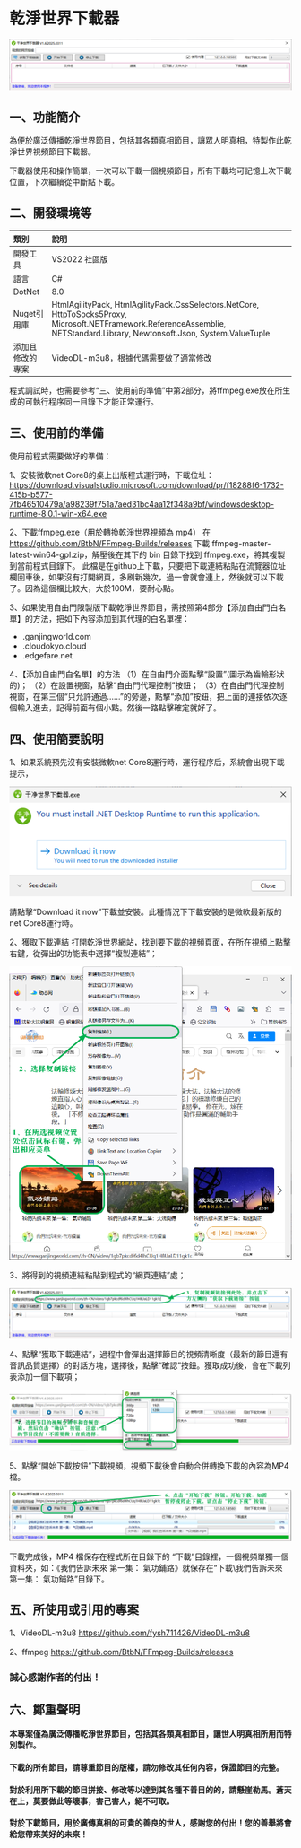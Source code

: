 # 乾淨世界下載器

![](./images/ScreenShot-01.png)

## 一、功能簡介

為便於廣泛傳播乾淨世界節目，包括其各類真相節目，讓眾人明真相，特製作此乾淨世界視頻節目下載器。

下載器使用和操作簡單，一次可以下載一個視頻節目，所有下載均可記憶上次下載位置，下次繼續從中斷點下載。
 
## 二、開發環境等

|  類別  |說明|
| :---   | :---        |
|開發工具	|VS2022 社區版|
|語言|C#|
|DotNet|8.0|
|Nuget引用庫|HtmlAgilityPack, HtmlAgilityPack.CssSelectors.NetCore, HttpToSocks5Proxy, Microsoft.NETFramework.ReferenceAssemblie, NETStandard.Library, Newtonsoft.Json, System.ValueTuple|
|添加且修改的專案|VideoDL-m3u8，根據代碼需要做了適當修改|

程式調試時，也需要參考“三、使用前的準備”中第2部分，將ffmpeg.exe放在所生成的可執行程序同一目錄下才能正常運行。

## 三、使用前的準備

使用前程式需要做好的準備： 

1、安裝微軟net Core8的桌上出版程式運行時，下載位址：
https://download.visualstudio.microsoft.com/download/pr/f18288f6-1732-415b-b577-7fb46510479a/a98239f751a7aed31bc4aa12f348a9bf/windowsdesktop-runtime-8.0.1-win-x64.exe

2、下載ffmpeg.exe（用於轉換乾淨世界視頻為 mp4）
在 https://github.com/BtbN/FFmpeg-Builds/releases 下載 ffmpeg-master-latest-win64-gpl.zip，解壓後在其下的 bin 目錄下找到 ffmpeg.exe，將其複製到當前程式目錄下。
此檔是在github上下載，只要把下載連結粘貼在流覽器位址欄回車後，如果沒有打開網頁，多刷新幾次，過一會就會連上，然後就可以下載了。因為這個檔比較大，大於100M，要耐心點。

3、如果使用自由門限製版下載乾淨世界節目，需按照第4部分【添加自由門白名單】的方法，把如下內容添加到其代理的白名單裡：
- .ganjingworld.com
- .cloudokyo.cloud
- .edgefare.net

4、【添加自由門白名單】的方法
（1）在自由門介面點擊“設置”(圖示為齒輪形狀的)；
（2）在設置視窗，點擊“自由門代理控制”按鈕；
（3）在自由門代理控制視窗，在第三個“只允許通過……”的旁邊，點擊“添加”按鈕，把上面的連接依次逐個輸入進去，記得前面有個小點。然後一路點擊確定就好了。


## 四、使用簡要說明

1、如果系統預先沒有安裝微軟net Core8運行時，運行程序后，系統會出現下載提示，

![](./images/TipFor-Net.desktop-DownloaderForGJSJ.png)

請點擊“Download it now”下載並安裝。此種情況下下載安裝的是微軟最新版的net Core8運行時。

2、獲取下載連結
打開乾淨世界網站，找到要下載的視頻頁面，在所在視頻上點擊右鍵，從彈出的功能表中選擇“複製連結”；

![](./images/ScreenShot-02.png)

3、將得到的視頻連結粘貼到程式的“網頁連結”處；

![](./images/ScreenShot-03.png)

4、點擊“獲取下載連結”，過程中會彈出選擇節目的視頻清晰度（最新的節目還有音訊品質選擇）的對話方塊，選擇後，點擊“確認”按鈕。獲取成功後，會在下載列表添加一個下載項；

![](./images/ScreenShot-04.png)

5、點擊“開始下載按鈕”下載視頻，視頻下載後會自動合併轉換下載的內容為MP4檔。

![](./images/ScreenShot-05.png)

下載完成後，MP4 檔保存在程式所在目錄下的 “下載”目錄裡，一個視頻單獨一個資料夾，如：《我們告訴未來 第一集： 氣功鋪路》就保存在“下載\我們告訴未來 第一集： 氣功鋪路”目錄下。

## 五、所使用或引用的專案


1、VideoDL-m3u8
https://github.com/fysh711426/VideoDL-m3u8

2、ffmpeg
https://github.com/BtbN/FFmpeg-Builds/releases

### 誠心感謝作者的付出！

## 六、鄭重聲明

#### 本專案僅為廣泛傳播乾淨世界節目，包括其各類真相節目，讓世人明真相所用而特別製作。
#### 下載的所有節目，請尊重節目的版權，請勿修改其任何內容，保證節目的完整。
#### 對於利用所下載的節目拼接、修改等以達到其各種不善目的的，請懸崖勒馬。蒼天在上，莫要做此等壞事，害己害人，絕不可取。
#### 對於下載節目，用於廣傳真相的可貴的善良的世人，感謝您的付出！您的善舉將會給您帶來美好的未來！
